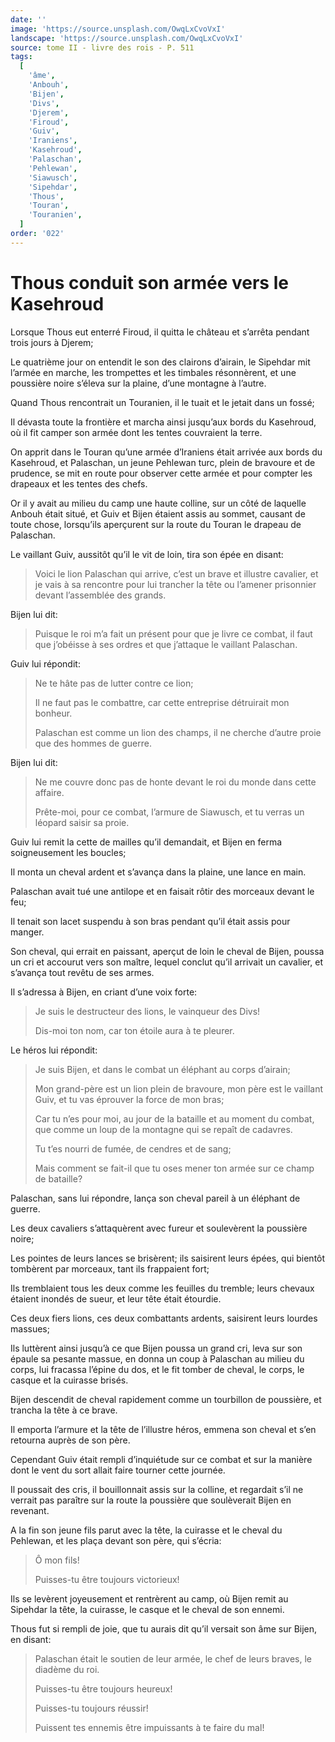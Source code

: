 ```yaml
---
date: ''
image: 'https://source.unsplash.com/OwqLxCvoVxI'
landscape: 'https://source.unsplash.com/OwqLxCvoVxI'
source: tome II - livre des rois - P. 511
tags:
  [
    'âme',
    'Anbouh',
    'Bijen',
    'Divs',
    'Djerem',
    'Firoud',
    'Guiv',
    'Iraniens',
    'Kasehroud',
    'Palaschan',
    'Pehlewan',
    'Siawusch',
    'Sipehdar',
    'Thous',
    'Touran',
    'Touranien',
  ]
order: '022'
---
```


# Thous conduit son armée vers le Kasehroud

Lorsque Thous eut enterré Firoud, il quitta le château et s’arrêta pendant trois jours à Djerem;

Le quatrième jour on entendit le son des clairons d’airain, le Sipehdar mit l’armée en marche, les trompettes et les timbales résonnèrent, et une poussière noire s’éleva sur la plaine, d’une montagne à l’autre.

Quand Thous rencontrait un Touranien, il le tuait et le jetait dans un fossé;

Il dévasta toute la frontière et marcha ainsi jusqu’aux bords du Kasehroud, où il fit camper son armée dont les tentes couvraient la terre.

On apprit dans le Touran qu’une armée d’Iraniens était arrivée aux bords du Kasehroud, et Palaschan, un jeune Pehlewan turc, plein de bravoure et de prudence, se mit en route pour observer cette armée et pour compter les drapeaux et les tentes des chefs.

Or il y avait au milieu du camp une haute colline, sur un côté de laquelle Anbouh était situé, et Guiv et Bijen étaient assis au sommet, causant de toute chose, lorsqu’ils aperçurent sur la route du Touran le drapeau de Palaschan.

Le vaillant Guiv, aussitôt qu’il le vit de loin, tira son épée en disant:

> Voici le lion Palaschan qui arrive, c’est un brave et illustre cavalier, et je vais à sa rencontre pour lui trancher la tête ou l’amener prisonnier devant l’assemblée des grands.

Bijen lui dit:

> Puisque le roi m’a fait un présent pour que je livre ce combat, il faut que j’obéisse à ses ordres et que j’attaque le vaillant Palaschan.

Guiv lui répondit:

> Ne te hâte pas de lutter contre ce lion;
>
> Il ne faut pas le combattre, car cette entreprise détruirait mon bonheur.
>
> Palaschan est comme un lion des champs, il ne cherche d’autre proie que des hommes de guerre.

Bijen lui dit:

> Ne me couvre donc pas de honte devant le roi du monde dans cette affaire.
>
> Prête-moi, pour ce combat, l’armure de Siawusch, et tu verras un léopard saisir sa proie.

Guiv lui remit la cette de mailles qu’il demandait, et Bijen en ferma soigneusement les boucles;

Il monta un cheval ardent et s’avança dans la plaine, une lance en main.

Palaschan avait tué une antilope et en faisait rôtir des morceaux devant le feu;

Il tenait son lacet suspendu à son bras pendant qu’il était assis pour manger.

Son cheval, qui errait en paissant, aperçut de loin le cheval de Bijen, poussa un cri et accourut vers son maître, lequel conclut qu’il arrivait un cavalier, et s’avança tout revêtu de ses armes.

Il s’adressa à Bijen, en criant d’une voix forte:

> Je suis le destructeur des lions, le vainqueur des Divs!
>
> Dis-moi ton nom, car ton étoile aura à te pleurer.

Le héros lui répondit:

> Je suis Bijen, et dans le combat un éléphant au corps d’airain;
>
> Mon grand-père est un lion plein de bravoure, mon père est le vaillant Guiv, et tu vas éprouver la force de mon bras;
>
> Car tu n’es pour moi, au jour de la bataille et au moment du combat, que comme un loup de la montagne qui se repaît de cadavres.
>
> Tu t’es nourri de fumée, de cendres et de sang;
>
> Mais comment se fait-il que tu oses mener ton armée sur ce champ de bataille?

Palaschan, sans lui répondre, lança son cheval pareil à un éléphant de guerre.

Les deux cavaliers s’attaquèrent avec fureur et soulevèrent la poussière noire;

Les pointes de leurs lances se brisèrent; ils saisirent leurs épées, qui bientôt tombèrent par morceaux, tant ils frappaient fort;

Ils tremblaient tous les deux comme les feuilles du tremble; leurs chevaux étaient inondés de sueur, et leur tête était étourdie.

Ces deux fiers lions, ces deux combattants ardents, saisirent leurs lourdes massues;

Ils luttèrent ainsi jusqu’à ce que Bijen poussa un grand cri, leva sur son épaule sa pesante massue, en donna un coup à Palaschan au milieu du corps, lui fracassa l’épine du dos, et le fit tomber de cheval, le corps, le casque et la cuirasse brisés.

Bijen descendit de cheval rapidement comme un tourbillon de poussière, et trancha la tête à ce brave.

Il emporta l’armure et la tête de l’illustre héros, emmena son cheval et s’en retourna auprès de son père.

Cependant Guiv était rempli d’inquiétude sur ce combat et sur la manière dont le vent du sort allait faire tourner cette journée.

Il poussait des cris, il bouillonnait assis sur la colline, et regardait s’il ne verrait pas paraître sur la route la poussière que soulèverait Bijen en revenant.

A la fin son jeune fils parut avec la tête, la cuirasse et le cheval du Pehlewan, et les plaça devant son père, qui s’écria:

> Ô mon fils!
>
> Puisses-tu être toujours victorieux!

Ils se levèrent joyeusement et rentrèrent au camp, où Bijen remit au Sipehdar la tête, la cuirasse, le casque et le cheval de son ennemi.

Thous fut si rempli de joie, que tu aurais dit qu’il versait son âme sur Bijen, en disant:

> Palaschan était le soutien de leur armée, le chef de leurs braves, le diadème du roi.
>
> Puisses-tu être toujours heureux!
>
> Puisses-tu toujours réussir!
>
> Puissent tes ennemis être impuissants à te faire du mal!
